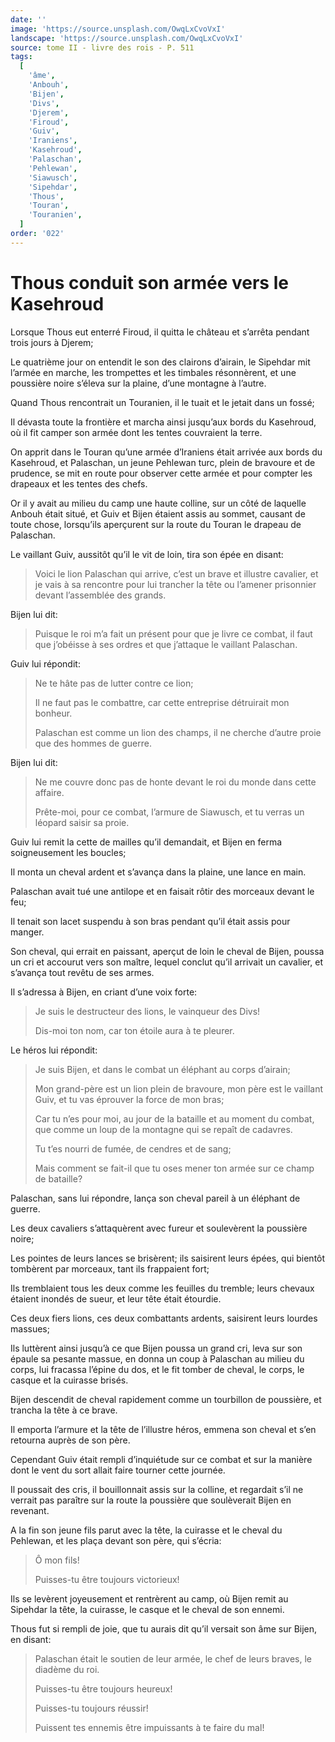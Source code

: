 ```yaml
---
date: ''
image: 'https://source.unsplash.com/OwqLxCvoVxI'
landscape: 'https://source.unsplash.com/OwqLxCvoVxI'
source: tome II - livre des rois - P. 511
tags:
  [
    'âme',
    'Anbouh',
    'Bijen',
    'Divs',
    'Djerem',
    'Firoud',
    'Guiv',
    'Iraniens',
    'Kasehroud',
    'Palaschan',
    'Pehlewan',
    'Siawusch',
    'Sipehdar',
    'Thous',
    'Touran',
    'Touranien',
  ]
order: '022'
---
```


# Thous conduit son armée vers le Kasehroud

Lorsque Thous eut enterré Firoud, il quitta le château et s’arrêta pendant trois jours à Djerem;

Le quatrième jour on entendit le son des clairons d’airain, le Sipehdar mit l’armée en marche, les trompettes et les timbales résonnèrent, et une poussière noire s’éleva sur la plaine, d’une montagne à l’autre.

Quand Thous rencontrait un Touranien, il le tuait et le jetait dans un fossé;

Il dévasta toute la frontière et marcha ainsi jusqu’aux bords du Kasehroud, où il fit camper son armée dont les tentes couvraient la terre.

On apprit dans le Touran qu’une armée d’Iraniens était arrivée aux bords du Kasehroud, et Palaschan, un jeune Pehlewan turc, plein de bravoure et de prudence, se mit en route pour observer cette armée et pour compter les drapeaux et les tentes des chefs.

Or il y avait au milieu du camp une haute colline, sur un côté de laquelle Anbouh était situé, et Guiv et Bijen étaient assis au sommet, causant de toute chose, lorsqu’ils aperçurent sur la route du Touran le drapeau de Palaschan.

Le vaillant Guiv, aussitôt qu’il le vit de loin, tira son épée en disant:

> Voici le lion Palaschan qui arrive, c’est un brave et illustre cavalier, et je vais à sa rencontre pour lui trancher la tête ou l’amener prisonnier devant l’assemblée des grands.

Bijen lui dit:

> Puisque le roi m’a fait un présent pour que je livre ce combat, il faut que j’obéisse à ses ordres et que j’attaque le vaillant Palaschan.

Guiv lui répondit:

> Ne te hâte pas de lutter contre ce lion;
>
> Il ne faut pas le combattre, car cette entreprise détruirait mon bonheur.
>
> Palaschan est comme un lion des champs, il ne cherche d’autre proie que des hommes de guerre.

Bijen lui dit:

> Ne me couvre donc pas de honte devant le roi du monde dans cette affaire.
>
> Prête-moi, pour ce combat, l’armure de Siawusch, et tu verras un léopard saisir sa proie.

Guiv lui remit la cette de mailles qu’il demandait, et Bijen en ferma soigneusement les boucles;

Il monta un cheval ardent et s’avança dans la plaine, une lance en main.

Palaschan avait tué une antilope et en faisait rôtir des morceaux devant le feu;

Il tenait son lacet suspendu à son bras pendant qu’il était assis pour manger.

Son cheval, qui errait en paissant, aperçut de loin le cheval de Bijen, poussa un cri et accourut vers son maître, lequel conclut qu’il arrivait un cavalier, et s’avança tout revêtu de ses armes.

Il s’adressa à Bijen, en criant d’une voix forte:

> Je suis le destructeur des lions, le vainqueur des Divs!
>
> Dis-moi ton nom, car ton étoile aura à te pleurer.

Le héros lui répondit:

> Je suis Bijen, et dans le combat un éléphant au corps d’airain;
>
> Mon grand-père est un lion plein de bravoure, mon père est le vaillant Guiv, et tu vas éprouver la force de mon bras;
>
> Car tu n’es pour moi, au jour de la bataille et au moment du combat, que comme un loup de la montagne qui se repaît de cadavres.
>
> Tu t’es nourri de fumée, de cendres et de sang;
>
> Mais comment se fait-il que tu oses mener ton armée sur ce champ de bataille?

Palaschan, sans lui répondre, lança son cheval pareil à un éléphant de guerre.

Les deux cavaliers s’attaquèrent avec fureur et soulevèrent la poussière noire;

Les pointes de leurs lances se brisèrent; ils saisirent leurs épées, qui bientôt tombèrent par morceaux, tant ils frappaient fort;

Ils tremblaient tous les deux comme les feuilles du tremble; leurs chevaux étaient inondés de sueur, et leur tête était étourdie.

Ces deux fiers lions, ces deux combattants ardents, saisirent leurs lourdes massues;

Ils luttèrent ainsi jusqu’à ce que Bijen poussa un grand cri, leva sur son épaule sa pesante massue, en donna un coup à Palaschan au milieu du corps, lui fracassa l’épine du dos, et le fit tomber de cheval, le corps, le casque et la cuirasse brisés.

Bijen descendit de cheval rapidement comme un tourbillon de poussière, et trancha la tête à ce brave.

Il emporta l’armure et la tête de l’illustre héros, emmena son cheval et s’en retourna auprès de son père.

Cependant Guiv était rempli d’inquiétude sur ce combat et sur la manière dont le vent du sort allait faire tourner cette journée.

Il poussait des cris, il bouillonnait assis sur la colline, et regardait s’il ne verrait pas paraître sur la route la poussière que soulèverait Bijen en revenant.

A la fin son jeune fils parut avec la tête, la cuirasse et le cheval du Pehlewan, et les plaça devant son père, qui s’écria:

> Ô mon fils!
>
> Puisses-tu être toujours victorieux!

Ils se levèrent joyeusement et rentrèrent au camp, où Bijen remit au Sipehdar la tête, la cuirasse, le casque et le cheval de son ennemi.

Thous fut si rempli de joie, que tu aurais dit qu’il versait son âme sur Bijen, en disant:

> Palaschan était le soutien de leur armée, le chef de leurs braves, le diadème du roi.
>
> Puisses-tu être toujours heureux!
>
> Puisses-tu toujours réussir!
>
> Puissent tes ennemis être impuissants à te faire du mal!
